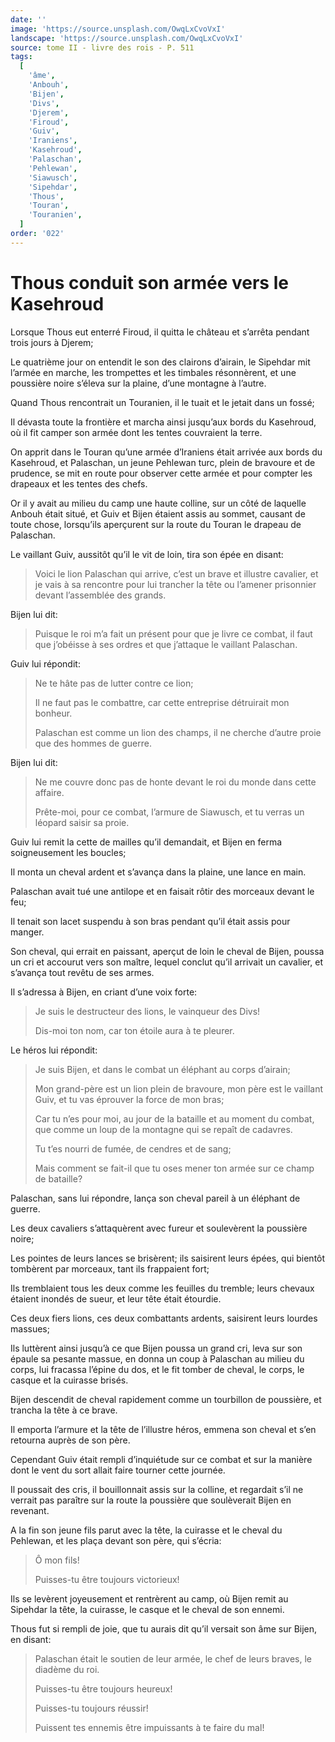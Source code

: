 ```yaml
---
date: ''
image: 'https://source.unsplash.com/OwqLxCvoVxI'
landscape: 'https://source.unsplash.com/OwqLxCvoVxI'
source: tome II - livre des rois - P. 511
tags:
  [
    'âme',
    'Anbouh',
    'Bijen',
    'Divs',
    'Djerem',
    'Firoud',
    'Guiv',
    'Iraniens',
    'Kasehroud',
    'Palaschan',
    'Pehlewan',
    'Siawusch',
    'Sipehdar',
    'Thous',
    'Touran',
    'Touranien',
  ]
order: '022'
---
```


# Thous conduit son armée vers le Kasehroud

Lorsque Thous eut enterré Firoud, il quitta le château et s’arrêta pendant trois jours à Djerem;

Le quatrième jour on entendit le son des clairons d’airain, le Sipehdar mit l’armée en marche, les trompettes et les timbales résonnèrent, et une poussière noire s’éleva sur la plaine, d’une montagne à l’autre.

Quand Thous rencontrait un Touranien, il le tuait et le jetait dans un fossé;

Il dévasta toute la frontière et marcha ainsi jusqu’aux bords du Kasehroud, où il fit camper son armée dont les tentes couvraient la terre.

On apprit dans le Touran qu’une armée d’Iraniens était arrivée aux bords du Kasehroud, et Palaschan, un jeune Pehlewan turc, plein de bravoure et de prudence, se mit en route pour observer cette armée et pour compter les drapeaux et les tentes des chefs.

Or il y avait au milieu du camp une haute colline, sur un côté de laquelle Anbouh était situé, et Guiv et Bijen étaient assis au sommet, causant de toute chose, lorsqu’ils aperçurent sur la route du Touran le drapeau de Palaschan.

Le vaillant Guiv, aussitôt qu’il le vit de loin, tira son épée en disant:

> Voici le lion Palaschan qui arrive, c’est un brave et illustre cavalier, et je vais à sa rencontre pour lui trancher la tête ou l’amener prisonnier devant l’assemblée des grands.

Bijen lui dit:

> Puisque le roi m’a fait un présent pour que je livre ce combat, il faut que j’obéisse à ses ordres et que j’attaque le vaillant Palaschan.

Guiv lui répondit:

> Ne te hâte pas de lutter contre ce lion;
>
> Il ne faut pas le combattre, car cette entreprise détruirait mon bonheur.
>
> Palaschan est comme un lion des champs, il ne cherche d’autre proie que des hommes de guerre.

Bijen lui dit:

> Ne me couvre donc pas de honte devant le roi du monde dans cette affaire.
>
> Prête-moi, pour ce combat, l’armure de Siawusch, et tu verras un léopard saisir sa proie.

Guiv lui remit la cette de mailles qu’il demandait, et Bijen en ferma soigneusement les boucles;

Il monta un cheval ardent et s’avança dans la plaine, une lance en main.

Palaschan avait tué une antilope et en faisait rôtir des morceaux devant le feu;

Il tenait son lacet suspendu à son bras pendant qu’il était assis pour manger.

Son cheval, qui errait en paissant, aperçut de loin le cheval de Bijen, poussa un cri et accourut vers son maître, lequel conclut qu’il arrivait un cavalier, et s’avança tout revêtu de ses armes.

Il s’adressa à Bijen, en criant d’une voix forte:

> Je suis le destructeur des lions, le vainqueur des Divs!
>
> Dis-moi ton nom, car ton étoile aura à te pleurer.

Le héros lui répondit:

> Je suis Bijen, et dans le combat un éléphant au corps d’airain;
>
> Mon grand-père est un lion plein de bravoure, mon père est le vaillant Guiv, et tu vas éprouver la force de mon bras;
>
> Car tu n’es pour moi, au jour de la bataille et au moment du combat, que comme un loup de la montagne qui se repaît de cadavres.
>
> Tu t’es nourri de fumée, de cendres et de sang;
>
> Mais comment se fait-il que tu oses mener ton armée sur ce champ de bataille?

Palaschan, sans lui répondre, lança son cheval pareil à un éléphant de guerre.

Les deux cavaliers s’attaquèrent avec fureur et soulevèrent la poussière noire;

Les pointes de leurs lances se brisèrent; ils saisirent leurs épées, qui bientôt tombèrent par morceaux, tant ils frappaient fort;

Ils tremblaient tous les deux comme les feuilles du tremble; leurs chevaux étaient inondés de sueur, et leur tête était étourdie.

Ces deux fiers lions, ces deux combattants ardents, saisirent leurs lourdes massues;

Ils luttèrent ainsi jusqu’à ce que Bijen poussa un grand cri, leva sur son épaule sa pesante massue, en donna un coup à Palaschan au milieu du corps, lui fracassa l’épine du dos, et le fit tomber de cheval, le corps, le casque et la cuirasse brisés.

Bijen descendit de cheval rapidement comme un tourbillon de poussière, et trancha la tête à ce brave.

Il emporta l’armure et la tête de l’illustre héros, emmena son cheval et s’en retourna auprès de son père.

Cependant Guiv était rempli d’inquiétude sur ce combat et sur la manière dont le vent du sort allait faire tourner cette journée.

Il poussait des cris, il bouillonnait assis sur la colline, et regardait s’il ne verrait pas paraître sur la route la poussière que soulèverait Bijen en revenant.

A la fin son jeune fils parut avec la tête, la cuirasse et le cheval du Pehlewan, et les plaça devant son père, qui s’écria:

> Ô mon fils!
>
> Puisses-tu être toujours victorieux!

Ils se levèrent joyeusement et rentrèrent au camp, où Bijen remit au Sipehdar la tête, la cuirasse, le casque et le cheval de son ennemi.

Thous fut si rempli de joie, que tu aurais dit qu’il versait son âme sur Bijen, en disant:

> Palaschan était le soutien de leur armée, le chef de leurs braves, le diadème du roi.
>
> Puisses-tu être toujours heureux!
>
> Puisses-tu toujours réussir!
>
> Puissent tes ennemis être impuissants à te faire du mal!
